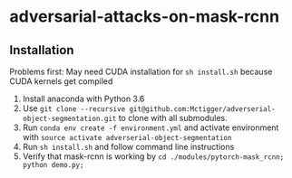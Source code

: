 # adversarial-attacks-on-mask-rcnn

## Installation

Problems first: May need CUDA installation for `sh install.sh` because CUDA kernels get compiled
1. Install anaconda with Python 3.6
2. Use `git clone --recursive git@github.com:Mctigger/adverserial-object-segmentation.git` to clone with all submodules.
3. Run `conda env create -f environment.yml` and activate environment with `source activate adverserial-object-segmentation`
4. Run `sh install.sh` and follow command line instructions
5. Verify that mask-rcnn is working by `cd ./modules/pytorch-mask_rcnn; python demo.py;`
